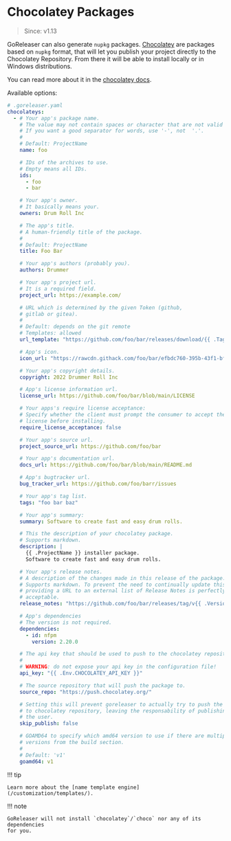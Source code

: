 # Chocolatey Packages

> Since: v1.13

GoReleaser can also generate `nupkg` packages.
[Chocolatey](http://chocolatey.org/) are packages based on `nupkg` format, that
will let you publish your project directly to the Chocolatey Repository. From
there it will be able to install locally or in Windows distributions.

You can read more about it in the [chocolatey docs](https://docs.chocolatey.org/).

Available options:

```yaml
# .goreleaser.yaml
chocolateys:
  - # Your app's package name.
    # The value may not contain spaces or character that are not valid for a URL.
    # If you want a good separator for words, use '-', not  '.'.
    #
    # Default: ProjectName
    name: foo

    # IDs of the archives to use.
    # Empty means all IDs.
    ids:
      - foo
      - bar

    # Your app's owner.
    # It basically means your.
    owners: Drum Roll Inc

    # The app's title.
    # A human-friendly title of the package.
    #
    # Default: ProjectName
    title: Foo Bar

    # Your app's authors (probably you).
    authors: Drummer

    # Your app's project url.
    # It is a required field.
    project_url: https://example.com/

    # URL which is determined by the given Token (github,
    # gitlab or gitea).
    #
    # Default: depends on the git remote
    # Templates: allowed
    url_template: "https://github.com/foo/bar/releases/download/{{ .Tag }}/{{ .ArtifactName }}"

    # App's icon.
    icon_url: "https://rawcdn.githack.com/foo/bar/efbdc760-395b-43f1-bf69-ba25c374d473/icon.png"

    # Your app's copyright details.
    copyright: 2022 Drummer Roll Inc

    # App's license information url.
    license_url: https://github.com/foo/bar/blob/main/LICENSE

    # Your apps's require license acceptance:
    # Specify whether the client must prompt the consumer to accept the package
    # license before installing.
    require_license_acceptance: false

    # Your app's source url.
    project_source_url: https://github.com/foo/bar

    # Your app's documentation url.
    docs_url: https://github.com/foo/bar/blob/main/README.md

    # App's bugtracker url.
    bug_tracker_url: https://github.com/foo/barr/issues

    # Your app's tag list.
    tags: "foo bar baz"

    # Your app's summary:
    summary: Software to create fast and easy drum rolls.

    # This the description of your chocolatey package.
    # Supports markdown.
    description: |
      {{ .ProjectName }} installer package.
      Software to create fast and easy drum rolls.

    # Your app's release notes.
    # A description of the changes made in this release of the package.
    # Supports markdown. To prevent the need to continually update this field,
    # providing a URL to an external list of Release Notes is perfectly
    # acceptable.
    release_notes: "https://github.com/foo/bar/releases/tag/v{{ .Version }}"

    # App's dependencies
    # The version is not required.
    dependencies:
      - id: nfpm
        version: 2.20.0

    # The api key that should be used to push to the chocolatey repository.
    #
    # WARNING: do not expose your api key in the configuration file!
    api_key: "{{ .Env.CHOCOLATEY_API_KEY }}"

    # The source repository that will push the package to.
    source_repo: "https://push.chocolatey.org/"

    # Setting this will prevent goreleaser to actually try to push the package
    # to chocolatey repository, leaving the responsability of publishing it to
    # the user.
    skip_publish: false

    # GOAMD64 to specify which amd64 version to use if there are multiple
    # versions from the build section.
    #
    # Default: 'v1'
    goamd64: v1
```

!!! tip

    Learn more about the [name template engine](/customization/templates/).

!!! note

    GoReleaser will not install `chocolatey`/`choco` nor any of its dependencies
    for you.
